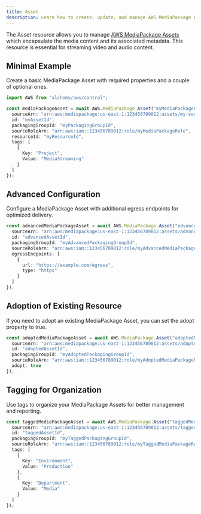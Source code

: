 ```yaml
---
title: Asset
description: Learn how to create, update, and manage AWS MediaPackage Assets using Alchemy Cloud Control.
---
```


The Asset resource allows you to manage [AWS MediaPackage Assets](https://docs.aws.amazon.com/mediapackage/latest/userguide/) which encapsulate the media content and its associated metadata. This resource is essential for streaming video and audio content.

## Minimal Example

Create a basic MediaPackage Asset with required properties and a couple of optional ones.

```ts
import AWS from "alchemy/aws/control";

const mediaPackageAsset = await AWS.MediaPackage.Asset("myMediaPackageAsset", {
  sourceArn: "arn:aws:mediapackage:us-east-1:123456789012:assets/my-source",
  id: "myAssetId",
  packagingGroupId: "myPackagingGroupId",
  sourceRoleArn: "arn:aws:iam::123456789012:role/myMediaPackageRole",
  resourceId: "myResourceId",
  tags: [
    {
      Key: "Project",
      Value: "MediaStreaming"
    }
  ]
});
```

## Advanced Configuration

Configure a MediaPackage Asset with additional egress endpoints for optimized delivery.

```ts
const advancedMediaPackageAsset = await AWS.MediaPackage.Asset("advancedMediaPackageAsset", {
  sourceArn: "arn:aws:mediapackage:us-east-1:123456789012:assets/advanced-source",
  id: "advancedAssetId",
  packagingGroupId: "myAdvancedPackagingGroupId",
  sourceRoleArn: "arn:aws:iam::123456789012:role/myAdvancedMediaPackageRole",
  egressEndpoints: [
    {
      url: "https://example.com/egress",
      type: "https"
    }
  ]
});
```

## Adoption of Existing Resource

If you need to adopt an existing MediaPackage Asset, you can set the adopt property to true.

```ts
const adoptedMediaPackageAsset = await AWS.MediaPackage.Asset("adoptedMediaPackageAsset", {
  sourceArn: "arn:aws:mediapackage:us-east-1:123456789012:assets/adopted-source",
  id: "adoptedAssetId",
  packagingGroupId: "myAdoptedPackagingGroupId",
  sourceRoleArn: "arn:aws:iam::123456789012:role/myAdoptedMediaPackageRole",
  adopt: true
});
```

## Tagging for Organization

Use tags to organize your MediaPackage Assets for better management and reporting.

```ts
const taggedMediaPackageAsset = await AWS.MediaPackage.Asset("taggedMediaPackageAsset", {
  sourceArn: "arn:aws:mediapackage:us-east-1:123456789012:assets/tagged-source",
  id: "taggedAssetId",
  packagingGroupId: "myTaggedPackagingGroupId",
  sourceRoleArn: "arn:aws:iam::123456789012:role/myTaggedMediaPackageRole",
  tags: [
    {
      Key: "Environment",
      Value: "Production"
    },
    {
      Key: "Department",
      Value: "Media"
    }
  ]
});
```